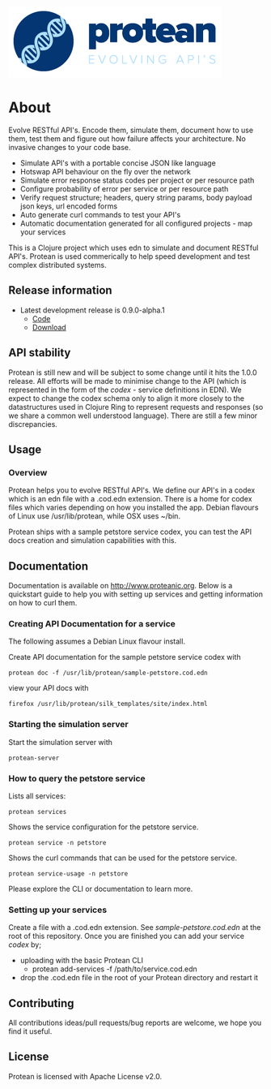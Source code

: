 ![Protean - evolving api's](/public/resource/img/logo.png?raw=true "Protean - evolving api's")

# About

Evolve RESTful API's. Encode them, simulate them, document how to use them, test them and figure out how failure affects your architecture. No invasive changes to your code base.

* Simulate API's with a portable concise JSON like language
* Hotswap API behaviour on the fly over the network
* Simulate error response status codes per project or per resource path
* Configure probability of error per service or per resource path
* Verify request structure; headers, query string params, body payload json keys, url encoded forms
* Auto generate curl commands to test your API's
* Automatic documentation generated for all configured projects - map your services

This is a Clojure project which uses edn to simulate and document RESTful API's. Protean is used commerically to help speed development and test complex distributed systems.


## Release information

* Latest development release is 0.9.0-alpha.1
    * [Code](https://github.com/passivsystems/protean/tree/0.9.0-alpha.1)
    * [Download](https://github.com/passivsystems/protean/releases/download/0.9.0-alpha.1/protean-0.9.0-alpha.1.tgz)


## API stability

Protean is still new and will be subject to some change until it hits the 1.0.0 release.  All efforts will be made to minimise change to the API (which is represented in the form of the *codex* - service definitions in EDN).  We expect to change the codex schema only to align it more closely to the datastructures used in Clojure Ring to represent requests and responses (so we share a common well understood language).  There are still a few minor discrepancies.


## Usage

### Overview

Protean helps you to evolve RESTful API's.  We define our API's in a codex which is an edn file with a .cod.edn extension.
There is a home for codex files which varies depending on how you installed the app.  Debian flavours of Linux use /usr/lib/protean,
while OSX uses ~/bin.

Protean ships with a sample petstore service codex, you can test the API docs creation and simulation capabilities with this.


## Documentation

Documentation is available on http://www.proteanic.org.  Below is a quickstart guide to help you with
setting up services and getting information on how to curl them.

### Creating API Documentation for a service

The following assumes a Debian Linux flavour install.

Create API documentation for the sample petstore service codex with

    protean doc -f /usr/lib/protean/sample-petstore.cod.edn

view your API docs with

    firefox /usr/lib/protean/silk_templates/site/index.html

### Starting the simulation server

Start the simulation server with

    protean-server

### How to query the petstore service

Lists all services:

    protean services

Shows the service configuration for the petstore service.

    protean service -n petstore

Shows the curl commands that can be used for the petstore service.

    protean service-usage -n petstore

Please explore the CLI or documentation to learn more.

### Setting up your services

Create a file with a .cod.edn extension. See *sample-petstore.cod.edn* at the root of this repository. Once you are finished you can add your service *codex* by;
* uploading with the basic Protean CLI
    - protean add-services -f /path/to/service.cod.edn
* drop the .cod.edn file in the root of your Protean directory and restart it


## Contributing

All contributions ideas/pull requests/bug reports are welcome, we hope you find it useful.


## License

Protean is licensed with Apache License v2.0.
